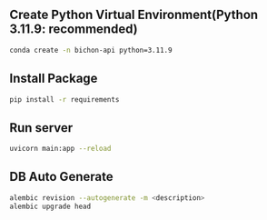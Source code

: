 ## Create Python Virtual Environment(Python 3.11.9: recommended)

```bash
conda create -n bichon-api python=3.11.9
```

## Install Package

```bash
pip install -r requirements
```

## Run server

```bash
uvicorn main:app --reload
```

## DB Auto Generate
```bash
alembic revision --autogenerate -m <description>
alembic upgrade head
```

